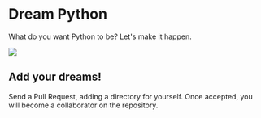 # Dream Python

What do you want Python to be? Let's make it happen.

![](https://farm4.staticflickr.com/3906/14820210781_862aeafcac_k_d.jpg)

## Add your dreams!

Send a Pull Request, adding a directory for yourself. 
Once accepted, you will become a collaborator on the repository.
